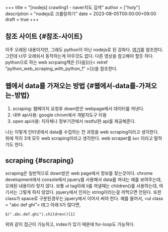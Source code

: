 +++
title = "[nodejs] crawling1 - naver지도 검색"
author = ["holy"]
description = "nodejs로 크롤링하기"
date = 2023-08-05T00:00:00+09:00
draft = true
+++

## 참조 사이트 {#참조-사이트}

아주 오래된 내용이지만, 그래도 python이 아닌 nodejs로 된
강좌다. [여기](https://www.youtube.com/watch?v=HVANBB2zRAc&list=PLqh5vK4CKWeZyaNrMmfGPJiPuGM0XX1kM)를 참조한다. 그런데 너무 오래되서 동작하는게 아무것도
없다. 다른 영상을 참고해야 할듯 하다. python으로 하는 web scrpaing책은
[다음]({{< relref "python_web_scraping_with_python_1" >}})을 참조한다.


## 웹에서 data를 가져오는 방법 {#웹에서-data를-가져오는-방법}

1.  scraping: 웹페이지 요청후 down받은 webpage에서 데이터를 꺼낸다.
2.  내부 api사용: google chrom에서 개발자도구 이용
3.  open api사용: 지자체나 정부기관에서 restful한 api를 제공해준다.

나는 이렇게 인터넷에서 data를 수집하는 전 과정을 web scraping이라고
생각한다. 위에 적히 3개 모두 web scraping이라고 생각한다. web
scraper를 `bot` 이라고 말하기도 한다.


## scraping {#scraping}

scraping은 일반적으로 down받은 web page에서 정보를 찾는것이다. chrome
development에서 console에서 jquery를 사용해서 data를 꺼내는 예를
보여주는데, 오래된 내용이라 맞지 않다. 보통 ul tag아래 li를 꺼낼때는
children()를 사용하는데, 여기서는 그렇게 하지 않았다. jquery에서
인자는 string이라는걸 까먹으면 안된다. 또한 class가 space로
구분된경우는 jquery에서 이어서 써야 한다. 예를 들어서, &lt;ul class =
"abc def ghi"&gt; 태그 아래 li가 많다면,

```emacs-lisp
$(".abc.def.ghi").children()[1]
```

위와 같이 접근이 가능하고, index가 있기 때문에 for-loop도 가능하다.
